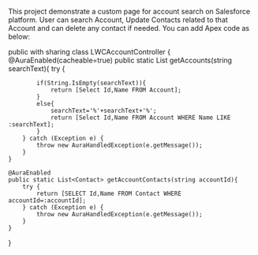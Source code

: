 This project demonstrate a custom page for account search on Salesforce platform. User can search Account, Update Contacts related to that Account and can delete any contact if needed.
You can add Apex code as below:


public with sharing class LWCAccountController {
    @AuraEnabled(cacheable=true)
    public static List<Account> getAccounts(string searchText){
        try {
            
            if(String.IsEmpty(searchText)){
                return [Select Id,Name FROM Account];
            }
            else{
                searchText='%'+searchText+'%';
                return [Select Id,Name FROM Account WHERE Name LIKE :searchText];
            }
        } catch (Exception e) {
            throw new AuraHandledException(e.getMessage());
        }
    }
    
    @AuraEnabled
    public static List<Contact> getAccountContacts(string accountId){
        try {
            return [SELECT Id,Name FROM Contact WHERE accountId=:accountId];
        } catch (Exception e) {
            throw new AuraHandledException(e.getMessage());
        }
    }
}

